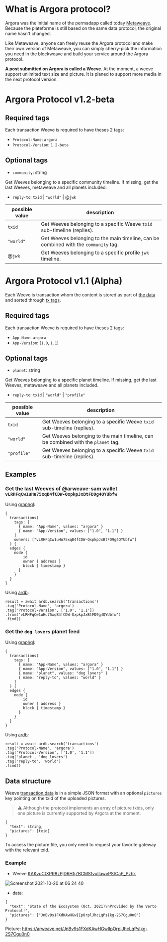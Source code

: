 # What is Argora protocol?

Argora was the initial name of the permadapp called today [Metaweave](https://metaweave.xyz). Because the plateforme is still based on the same data protocol, the original name hasn't changed.

Like Metaweave, anyone can freely reuse the Argora protocol and make their own version of Metaweave, you can simply cherry-pick the information you need in the blockweave and build your service around the Argora protocol.

__A post submitted on Argora is called a Weeve__. At the moment, a weeve support unlimited text size and picture. It is planed to support more media in the next protocol version.

# Argora Protocol v1.2-beta

## Required tags

Each transaction Weeve is required to have theses 2 tags:

- `Protocol-Name`: `argora`
- `Protocol-Version`: `1.2-beta`

## Optional tags

- `community`: string

Get Weeves belonging to a specific community timeline.
If missing, get the last Weeves, metaweave and all planets included.

- `reply-to`: `txid` | `"world"` | @`jwk`

possible value      | description
--------------------|------------------------
`txid`              | Get Weeves belonging to a specific Weeve `txid` sub-timeline (replies).
`"world"`           | Get Weeves belonging to the main timeline, can be combined with the `community` tag.
@`jwk`              | Get Weeves belonging to a specific profile `jwk` timeline.

# Argora Protocol v1.1 (Alpha)

Each Weeve is transaction whom the content is stored as part of [the data](https://github.com/ArweaveTeam/arweave-js#create-a-data-transaction) and sorted through [tx tags](https://github.com/ArweaveTeam/arweave-js#add-tags-to-a-transaction).

## Required tags

Each transaction Weeve is required to have theses 2 tags:

- `App-Name`: `argora`
- `App-Version`: [`1.0`, `1.1`]

## Optional tags

- `planet`: string

Get Weeves belonging to a specific planet timeline.
If missing, get the last Weeves, metaweave and all planets included.

- `reply-to`: `txid` | `"world"` | `"profile"`

possible value      | description
--------------------|------------------------
`txid`              | Get Weeves belonging to a specific Weeve `txid` sub-timeline (replies).
`"world"`           | Get Weeves belonging to the main timeline, can be combined with the `planet` tag.
`"profile"`         | Get Weeves belonging to a specific Weeve `txid` sub-timeline (replies).

## Examples

### Get the last Weeves of @arweave-sam wallet `vLRHFqCw1uHu75xqB4fCDW-QxpkpJxBtFD9g4QYUbfw`

Using [graphql](https://arweave.net/graphql):
```
{
  transactions(
    tags: [
      { name: "App-Name", values: "argora" }
      { name: "App-Version", values: ["1.0", "1.1"] }
    ]
    owners: ["vLRHFqCw1uHu75xqB4fCDW-QxpkpJxBtFD9g4QYUbfw"]
  ) {
  edges {
    node {
        id
        owner { address }
        block { timestamp }
      }
    }
  }
}
```

Using [ardb](https://github.com/textury/ardb):
```
result = await ardb.search('transactions')
.tag('Protocol-Name', 'argora')
.tag('Protocol-Version', ['1.0', '1.1'])
.from('vLRHFqCw1uHu75xqB4fCDW-QxpkpJxBtFD9g4QYUbfw')
.find()
```

### Get the `dog lovers` planet feed

Using [graphql](https://arweave.net/graphql):
```
{
  transactions(
    tags: [
      { name: "App-Name", values: "argora" }
      { name: "App-Version", values: ["1.0", "1.1"] }
      { name: "planet", values: "dog lovers" }
      { name: "reply-to", values: "world" }
    ]
  ) {
  edges {
    node {
        id
        owner { address }
        block { timestamp }
      }
    }
  }
}
```

Using [ardb](https://github.com/textury/ardb):
```
result = await ardb.search('transactions')
.tag('Protocol-Name', 'argora')
.tag('Protocol-Version', ['1.0', '1.1'])
.tag('planet', 'dog lovers')
.tag('reply-to', 'world')
.find()
```

## Data structure

Weeve [transaction data](https://github.com/ArweaveTeam/arweave-js#get-transaction-data) is in a simple JSON format with an optional `pictures` key pointing on the txid of the uploaded pictures.

>⚠️ Although the protocol implements an array of picture txids, only one picture is currently supported by Argora at the moment.

```
{
  "text": string,
  "pictures": [txid]
}
```

To access the picture file, you only need to request your favorite gateway with the relevant txid.

### Example
- Weeve [KAKvuCtXPR8zPjD6HfjZBCMSfvuIIawvPStCaP_Pzhk](https://i3ixpvvdzvtrbey65qo6zfct3v3vcfyclz2yaaodt5zngcwbqbjq.arweave.net/RtF31qPNZxCTHuwd7JRT3XdRFwJedYABw59y0wrBgFM/thread/KAKvuCtXPR8zPjD6HfjZBCMSfvuIIawvPStCaP_Pzhk)

![Screenshot 2021-10-20 at 06 24 40](https://user-images.githubusercontent.com/7074019/138028148-09da8f02-a421-453d-9c41-cf7c36e2e233.png)

- data:

```
{
  "text": "State of the Ecosystem (Oct. 2021)\nProvided by The Verto Protocol!",
  "pictures": ["JnBv9s1FXdKAwHGwIIpOrplJhcLqPsIkg-2S7Cgu0n0"]
}
```

Picture: https://arweave.net/JnBv9s1FXdKAwHGwIIpOrplJhcLqPsIkg-2S7Cgu0n0
